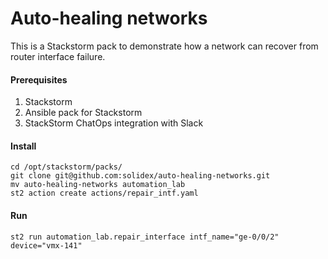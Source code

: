 # Auto-healing networks

This is a Stackstorm pack to demonstrate how a network can recover from router interface
failure.

#### Prerequisites
1. Stackstorm
2. Ansible pack for Stackstorm
3. StackStorm ChatOps integration with Slack

#### Install

```
cd /opt/stackstorm/packs/
git clone git@github.com:solidex/auto-healing-networks.git
mv auto-healing-networks automation_lab
st2 action create actions/repair_intf.yaml
```

#### Run
```
st2 run automation_lab.repair_interface intf_name="ge-0/0/2" device="vmx-141"
```
